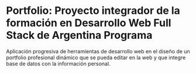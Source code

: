 # Portfolio: Proyecto integrador de la formación en Desarrollo Web Full Stack de Argentina Programa
Aplicación progresiva de herramientas de desarrollo web en el diseño de un portfolio profesional dinámico que se pueda editar en la web y que integre base de datos con la información personal.
